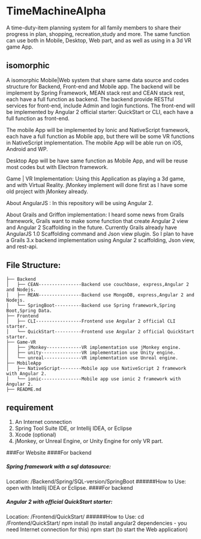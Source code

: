 # TimeMachineAlpha
A time-duty-item planning system for all family members to share their progress in plan, shopping, recreation,study and more. The same function can use both in Mobile, Desktop, Web part, and
as well as using in a 3d VR game App.




## isomorphic
A isomorphic Mobile|Web system that share same data source and codes structure for Backend, Front-end and Mobile app.
The backend will be implement by Spring Framework, MEAN stack rest and CEAN stack rest, each have a full function as backend. The backend provide RESTful services for front-end, include Admin and login functions.
The front-end will be implemented by Angular 2 official starter: QuickStart or CLI, each have a full function as front-end.

The mobile App will be implemented by Ionic and NativeScript framework, each have a full function as Mobile app, but there will be some VR functions in NativeScript implementation.
The mobile App will be able run on iOS, Android and WP.

Desktop App will be have same function as Mobile App, and will be reuse most codes but with Electron framework.

Game | VR Implementation: Using this Application as playing a 3d game, and with  Virtual Reality.  jMonkey implement will done first as I have some old project with jMonkey already.


About AngularJS : In this repository will be using  Angular 2.

About Grails and Griffon implementation: I heard some news  from Grails framework, Grails want to make some function that create Angular 2 view and Angular 2  Scaffolding in the future.
Currently Grails already have AngularJS 1.0 Scaffolding command and Json view plugin.
So I plan to have a Grails 3.x  backend implementation using  Angular 2 scaffolding, Json view, and rest-api.

## File Structure:
```
├── Backend  
│   ├── CEAN----------------Backend use couchbase, express,Angular 2 and Nodejs.  
│   ├── MEAN----------------Backend use MongoDB, express,Angular 2 and Nodejs.  
│   └── SpringBoot----------Backend use Spring framework,Spring Boot,Spring Data.  
├── Frontend  
│   ├── CLI-----------------Frontend use Angular 2 official CLI starter.  
│   └── QuickStart----------Frontend use Angular 2 official QuickStart starter.  
├── Game-VR  
│   ├── jMonkey-------------VR implementation use jMonkey engine.  
│   ├── unity---------------VR implementation use Unity engine.  
│   └── unreal--------------VR implementation use Unreal engine.  
├── MobileApp  
│   ├── NativeScript--------Mobile app use NativeScript 2 framework with Angular 2.  
│   └── ionic---------------Mobile app use ionic 2 framework with Angular 2.  
├── README.md  
```


## requirement
1. An Internet connection
2. Spring Tool Suite IDE, or Intellij IDEA, or Eclipse
3. Xcode (optional)
4. jMonkey, or Unreal Engine, or Unity Engine for only VR part.

###For Website
####For backend
##### Spring framework with a sql datasource:
Location: /Backend/Spring/SQL-version/SpringBoot
######How to Use:
open with Intellij IDEA or Eclipse.
####For backend
##### Angular 2 with official QuickStart starter:
Location: /Frontend/QuickStart/
######How to Use:
cd /Frontend/QuickStart/
npm install (to install angular2 dependencies - you need Internet connection for this)
npm start (to start the Web application)
